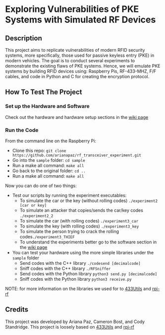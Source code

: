 # Exploring Vulnerabilities of PKE Systems with Simulated RF Devices

## Description
This project aims to replicate vulnerabilities of modern RFID security systems, more specifically, those used for passive keyless entry (PKE) in modern vehicles. The goal is to conduct several experiments to demonstrate the existing flaws of PKE systems. Hence, we will emulate PKE systems by building RFID devices using: Raspberry Pis, RF-433-MHZ, F/F cables, and code in Python and C for creating the encryption protocol.

## How To Test The Project
### Set up the Hardware and Software
Check out the hardware and hardware setup sections in the [wiki page](../../wiki)
### Run the Code
From the command line on the Raspberry Pi:
- Clone this repo: `git clone https://github.com/arianapaz/rf_transceiver_experiment.git`
- Go into the `sample` folder: `cd sample`
- Run a make all command: `make all`
- Go back to the original folder: `cd ..`
- Run a make all command: `make all`

Now you can do one of two things: 
* Test our scripts by running the experiment executables:
  - To simulate the car or the key (without rolling codes) `./experiment2 [car or key]`
  - To simulate an attacker that copies/sends the car/key codes `./experiment2_2`
  - To simulate the car (with rolling codes) `./experiment3_car`
  - To simulate the key (with rolling codes) `./experiment3_key`
  - To simulate the person trying to crack the rolling codes`./experiment3_THIEF`
  - To understand the experiments better go to the software section in the [wiki page](../../wiki)
* You can test your hardware using the more simple libraries under the `sample` folder
  - Send codes with the C++ library `./codesend [decimalcode]`
  - Sniff codes with the C++ library `./RFSniffer`
  - Send codes with the Python library `python3 send.py [decimalcode]`
  - Sniff codes with the Python library `python3 receive.py`

NOTE: for more information on the libraries we used for to [433Utils](https://github.com/ninjablocks/433Utils) and [rpi-rf](https://github.com/milaq/rpi-rf)

## Credits
This project was developed by Ariana Paz, Cameron Bost, and Cody Standridge.
This project is loosely based on [433Utils](https://github.com/ninjablocks/433Utils) and [rpi-rf](https://github.com/milaq/rpi-rf)
